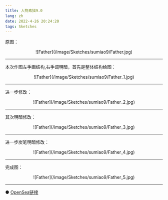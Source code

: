 ```yaml
---
title: 人物素描9.0
lang: zh
date: 2022-4-26 20:24:20
tags: Sketches
---
```


原图：

<center>![Father](/image/Sketches/sumiao9/Father.jpg)</center>

----------------------------------------  

本次作图左手画结构,右手调明暗，首先是整体结构绘图：

<center>![Father](/image/Sketches/sumiao9/Father_1.jpg)</center>

----------------------------------------  

进一步修改：

<center>![Father](/image/Sketches/sumiao9/Father_2.jpg)</center>

----------------------------------------  

其次明暗修改：

<center>![Father](/image/Sketches/sumiao9/Father_3.jpg)</center>

----------------------------------------  

进一步炭笔明暗修改：

<center>![Father](/image/Sketches/sumiao9/Father_4.jpg)</center>

----------------------------------------  

完成图：

<center>![Father](/image/Sketches/sumiao9/Father_5.jpg)</center>

----------------------------------------  

● [OpenSea链接](https://opensea.io/assets/0x495f947276749ce646f68ac8c248420045cb7b5e/5538608732828411082250453030091092578936762873171210564831323252226139357185/ "Father")

<nft-card
contractAddress="0x495f947276749ce646f68ac8c248420045cb7b5e"
tokenId="5538608732828411082250453030091092578936762873171210564831323252226139357185">
</nft-card>
<script src="https://unpkg.com/embeddable-nfts/dist/nft-card.min.js"></script>
